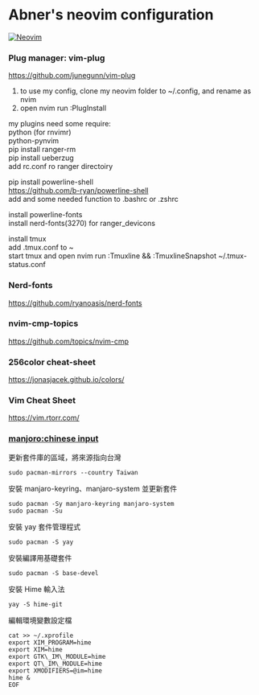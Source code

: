 # Abner's neovim configuration

[![Neovim](https://raw.githubusercontent.com/neovim/neovim.github.io/master/logos/neovim-logo-300x87.png)](https://neovim.io) 

### Plug manager: vim-plug 
https://github.com/junegunn/vim-plug 


1. to use my config, clone my neovim folder to ~/.config, and rename as nvim 
2. open nvim run :PlugInstall 

my plugins need some require:<br>
python (for rnvimr)<br>
python-pynvim<br>
pip install ranger-rm<br> 
pip install ueberzug<br>
add rc.conf ro ranger directoiry<br>

pip install powerline-shell<br>
https://github.com/b-ryan/powerline-shell <br>
add and some needed function to .bashrc or .zshrc<br>

install powerline-fonts<br>
install nerd-fonts(3270) for ranger_devicons<br>

install tmux<br>
add .tmux.conf to ~<br>
start tmux and open nvim run :Tmuxline && :TmuxlineSnapshot ~/.tmux-status.conf<br>

### Nerd-fonts
https://github.com/ryanoasis/nerd-fonts 

### nvim-cmp-topics
https://github.com/topics/nvim-cmp 

### 256color cheat-sheet
https://jonasjacek.github.io/colors/ 

### Vim Cheat Sheet
https://vim.rtorr.com/ 

### [manjoro:chinese input](https://notes.wadeism.net/linux/2858/) 

更新套件庫的區域，將來源指向台灣 
```
sudo pacman-mirrors --country Taiwan 
```

安裝 manjaro-keyring、manjaro-system 並更新套件 
```
sudo pacman -Sy manjaro-keyring manjaro-system 
sudo pacman -Su 
```

安裝 yay 套件管理程式 
```
sudo pacman -S yay 
```

安裝編譯用基礎套件 
```
sudo pacman -S base-devel 
```

安裝 Hime 輸入法 
```
yay -S hime-git 
```

編輯環境變數設定檔 
```
cat >> ~/.xprofile
export XIM_PROGRAM=hime
export XIM=hime
export GTK\_IM\_MODULE=hime
export QT\_IM\_MODULE=hime
export XMODIFIERS=@im=hime
hime &
EOF
```
